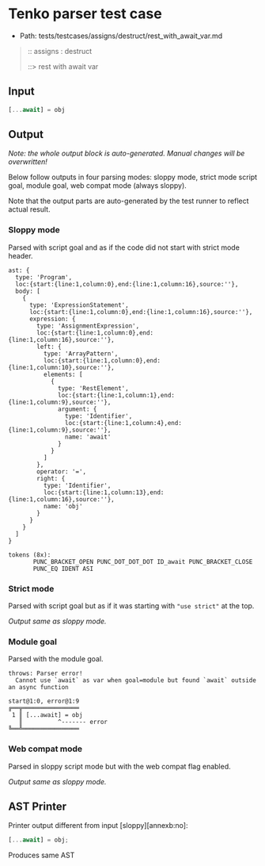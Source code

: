 # Tenko parser test case

- Path: tests/testcases/assigns/destruct/rest_with_await_var.md

> :: assigns : destruct
>
> ::> rest with await var

## Input

`````js
[...await] = obj
`````

## Output

_Note: the whole output block is auto-generated. Manual changes will be overwritten!_

Below follow outputs in four parsing modes: sloppy mode, strict mode script goal, module goal, web compat mode (always sloppy).

Note that the output parts are auto-generated by the test runner to reflect actual result.

### Sloppy mode

Parsed with script goal and as if the code did not start with strict mode header.

`````
ast: {
  type: 'Program',
  loc:{start:{line:1,column:0},end:{line:1,column:16},source:''},
  body: [
    {
      type: 'ExpressionStatement',
      loc:{start:{line:1,column:0},end:{line:1,column:16},source:''},
      expression: {
        type: 'AssignmentExpression',
        loc:{start:{line:1,column:0},end:{line:1,column:16},source:''},
        left: {
          type: 'ArrayPattern',
          loc:{start:{line:1,column:0},end:{line:1,column:10},source:''},
          elements: [
            {
              type: 'RestElement',
              loc:{start:{line:1,column:1},end:{line:1,column:9},source:''},
              argument: {
                type: 'Identifier',
                loc:{start:{line:1,column:4},end:{line:1,column:9},source:''},
                name: 'await'
              }
            }
          ]
        },
        operator: '=',
        right: {
          type: 'Identifier',
          loc:{start:{line:1,column:13},end:{line:1,column:16},source:''},
          name: 'obj'
        }
      }
    }
  ]
}

tokens (8x):
       PUNC_BRACKET_OPEN PUNC_DOT_DOT_DOT ID_await PUNC_BRACKET_CLOSE
       PUNC_EQ IDENT ASI
`````

### Strict mode

Parsed with script goal but as if it was starting with `"use strict"` at the top.

_Output same as sloppy mode._

### Module goal

Parsed with the module goal.

`````
throws: Parser error!
  Cannot use `await` as var when goal=module but found `await` outside an async function

start@1:0, error@1:9
╔══╦════════════════
 1 ║ [...await] = obj
   ║          ^------- error
╚══╩════════════════

`````


### Web compat mode

Parsed in sloppy script mode but with the web compat flag enabled.

_Output same as sloppy mode._

## AST Printer

Printer output different from input [sloppy][annexb:no]:

````js
[...await] = obj;
````

Produces same AST
